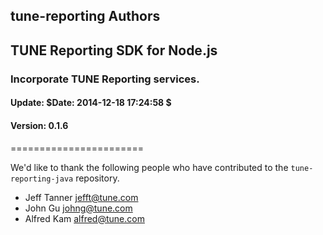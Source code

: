 <h2>tune-reporting Authors</h2>
<h2>TUNE Reporting SDK for Node.js</h2>
<h3>Incorporate TUNE Reporting services.</h3>
<h4>Update:  $Date: 2014-12-18 17:24:58 $</h4>
<h4>Version: 0.1.6</h4>
=======================

We'd like to thank the following people who have contributed to the `tune-reporting-java` repository.

- Jeff Tanner <jefft@tune.com>
- John Gu <johng@tune.com>
- Alfred Kam <alfred@tune.com>